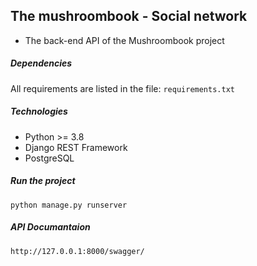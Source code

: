 ## The mushroombook - Social network

* The back-end API of the Mushroombook project

##### Dependencies

All requirements are listed in the file: `requirements.txt`

##### Technologies

* Python >= 3.8
* Django REST Framework
* PostgreSQL

##### Run the project

`python manage.py runserver`

##### API Documantaion

`http://127.0.0.1:8000/swagger/`
